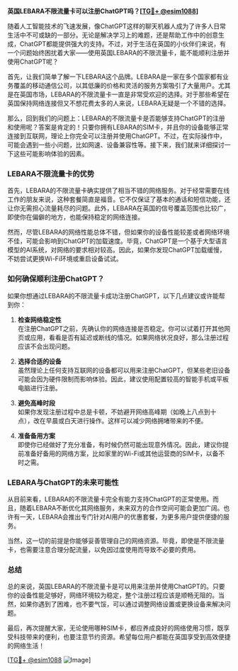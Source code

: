 **英国LEBARA不限流量卡可以注册ChatGPT吗？[[TG💪+ @esim1088](https://t.me/s/esim1088)]**

随着人工智能技术的飞速发展，像ChatGPT这样的聊天机器人成为了许多人日常生活中不可或缺的一部分。无论是解决学习上的难题，还是帮助工作中的创意生成，ChatGPT都能提供强大的支持。不过，对于生活在英国的小伙伴们来说，有一个问题始终困扰着大家——使用英国LEBARA的不限流量卡，能不能顺利注册并使用ChatGPT呢？

首先，让我们简单了解一下LEBARA这个品牌。LEBARA是一家在多个国家都有业务覆盖的移动通信公司，以其低廉的价格和灵活的服务方案吸引了大量用户。尤其是在英国市场，LEBARA的不限流量卡一直是非常受欢迎的选择。对于那些希望在英国保持网络连接但又不想花费太多的人来说，LEBARA无疑是一个不错的选择。

那么，回到我们的问题上：LEBARA的不限流量卡是否能够支持ChatGPT的注册和使用呢？答案是肯定的！只要你拥有LEBARA的SIM卡，并且你的设备能够正常连接到互联网，理论上你完全可以注册并使用ChatGPT。不过，在实际操作中，可能会遇到一些小问题，比如网速、设备兼容性等。接下来，我们就来详细探讨一下这些可能影响体验的因素。

### **LEBARA不限流量卡的优势**

首先，LEBARA的不限流量卡确实提供了相当不错的网络服务。对于经常需要在线工作的朋友来说，这种套餐简直是福音。它不仅保证了基本的通话和短信功能，还让你无需担心流量耗尽的问题。此外，LEBARA在英国的信号覆盖范围也比较广，即使你在偏僻的地方，也能保持稳定的网络连接。

然而，尽管LEBARA的网络性能总体不错，但如果你的设备性能较差或者网络环境不佳，可能会影响到ChatGPT的加载速度。毕竟，ChatGPT是一个基于大型语言模型的AI系统，对网络的要求相对较高。因此，如果你发现ChatGPT加载缓慢，不妨尝试更换Wi-Fi环境或重启设备试试。

### **如何确保顺利注册ChatGPT？**

如果你想通过LEBARA的不限流量卡成功注册ChatGPT，以下几点建议或许能帮到你：

1. **检查网络稳定性**  
   在注册ChatGPT之前，先确认你的网络连接是否稳定。你可以试着打开其他网页或应用，看看是否有延迟或断线的情况。如果网络状况良好，那么注册过程应该不会出现问题。

2. **选择合适的设备**  
   虽然理论上任何支持互联网的设备都可以用来注册ChatGPT，但某些老旧设备可能会因为硬件限制而影响体验。因此，建议使用配置较高的智能手机或平板电脑进行注册。

3. **避免高峰时段**  
   如果你发现注册过程中总是卡顿，不妨避开网络高峰期（如晚上八点到十点），改在早晨或白天进行操作。这样可以减少网络拥堵带来的不便。

4. **准备备用方案**  
   即使你已经做好了充分准备，有时候仍然可能出现意外情况。因此，建议你提前准备好备用的网络方案，比如家里的Wi-Fi或其他运营商的SIM卡，以备不时之需。

### **LEBARA与ChatGPT的未来可能性**

从目前来看，LEBARA的不限流量卡完全有能力支持ChatGPT的正常使用。而且，随着LEBARA不断优化其网络服务，未来双方的合作空间可能会更加广阔。也许有一天，LEBARA会推出专门针对AI用户的优惠套餐，为更多用户提供便捷的服务。

当然，这一切的前提是你能够妥善管理自己的网络资源。毕竟，即使是不限流量卡，也需要注意合理分配流量，以免因过度使用而导致不必要的费用。

### **总结**

总的来说，英国LEBARA的不限流量卡是可以用来注册并使用ChatGPT的。只要你的设备性能足够好，网络环境较为稳定，整个注册过程应该是顺畅无阻的。当然，如果你遇到了困难，也不要气馁，可以通过调整网络设置或更换设备来解决问题。

最后，再次提醒大家，无论使用哪种SIM卡，都应养成良好的网络使用习惯，既享受科技带来的便利，也要注意节约资源。希望每位用户都能在英国享受到高效便捷的网络生活！

[[TG💪+ @esim1088](https://t.me/s/esim1088) ![Image](https://i.postimg.cc/4NQfJmqS/Snipaste-2025-05-13-00-14-12.png)]